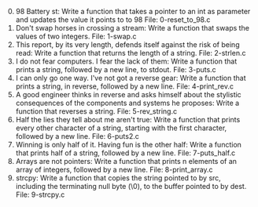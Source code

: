 

0. 98 Battery st: Write a function that takes a pointer to an int as parameter and updates the value it points to to 98
File: 0-reset_to_98.c
1. Don't swap horses in crossing a stream: Write a function that swaps the values of two integers.
File: 1-swap.c
2. This report, by its very length, defends itself against the risk of being read: Write a function that returns the length of a string.
File: 2-strlen.c
3. I do not fear computers. I fear the lack of them: Write a function that prints a string, followed by a new line, to stdout.
File: 3-puts.c
4. I can only go one way. I've not got a reverse gear: Write a function that prints a string, in reverse, followed by a new line.
File: 4-print_rev.c
5. A good engineer thinks in reverse and asks himself about the stylistic consequences of the components and systems he proposes: Write a function that reverses a string.
File: 5-rev_string.c
6. Half the lies they tell about me aren't true: Write a function that prints every other character of a string, starting with the first character, followed by a new line.
File: 6-puts2.c
7. Winning is only half of it. Having fun is the other half: Write a function that prints half of a string, followed by a new line.
File: 7-puts_half.c
8. Arrays are not pointers: Write a function that prints n elements of an array of integers, followed by a new line.
File: 8-print_array.c
9. strcpy: Write a function that copies the string pointed to by src, including the terminating null byte (\0), to the buffer pointed to by dest.
File: 9-strcpy.c
